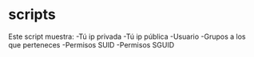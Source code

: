 # scripts
Este script muestra:
-Tú ip privada
-Tú ip pública
-Usuario
-Grupos a los que perteneces
-Permisos SUID
-Permisos SGUID
